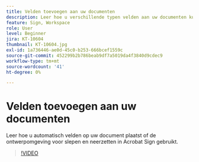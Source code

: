 ```yaml
---
title: Velden toevoegen aan uw documenten
description: Leer hoe u verschillende typen velden aan uw documenten kunt toevoegen
feature: Sign, Workspace
role: User
level: Beginner
jira: KT-10604
thumbnail: KT-10604.jpg
exl-id: 1a736446-ae0d-45c0-b253-666bcef1559c
source-git-commit: 452299b2b786beab9df7a5019da4f3840d9cdec9
workflow-type: tm+mt
source-wordcount: '41'
ht-degree: 0%

---
```


# Velden toevoegen aan uw documenten

Leer hoe u automatisch velden op uw document plaatst of de ontwerpomgeving voor slepen en neerzetten in Acrobat Sign gebruikt.

>[!VIDEO](https://video.tv.adobe.com/v/346620?quality=12&learn=on&hidetitle=true)
